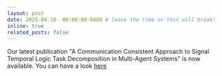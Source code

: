 ```yaml
---
layout: post
date: 2025-04-10  00:00:00-0400 # leave the time or this will break!
inline: true
related_posts: false
---
```


Our latest publication "A Communication Consistent Approach to Signal Temporal Logic Task Decomposition in Multi-Agent Systems" is now available. You can have a look [here](https://arxiv.org/abs/2410.12563) 
